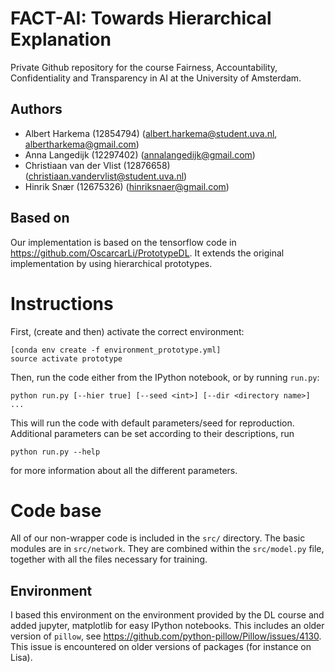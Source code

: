 # FACT-AI: Towards Hierarchical Explanation
Private Github repository for the course Fairness, Accountability, Confidentiality and Transparency in AI at the University of Amsterdam. 

## Authors
* Albert Harkema (12854794) (albert.harkema@student.uva.nl, albertharkema@gmail.com)
* Anna Langedijk (12297402) (annalangedijk@gmail.com)
* Christiaan van der Vlist (12876658) (christiaan.vandervlist@student.uva.nl)
* Hinrik Snær (12675326) (hinriksnaer@gmail.com)

## Based on
Our implementation is based on the tensorflow code in https://github.com/OscarcarLi/PrototypeDL.
It extends the original implementation by using hierarchical prototypes.

# Instructions
First, (create and then) activate the correct environment:
```
[conda env create -f environment_prototype.yml]
source activate prototype 
```

Then, run the code either from the IPython notebook, or by running `run.py`: 
```
python run.py [--hier true] [--seed <int>] [--dir <directory name>] ...
```
This will run the code with default parameters/seed for reproduction.
Additional parameters can be set according to their descriptions, run 
```
python run.py --help
```
for more information about all the different parameters.

# Code base 
All of our non-wrapper code is included in the `src/` directory. The basic modules are in `src/network`. They are combined within the `src/model.py` file, together with all the files necessary for training.

## Environment
I based this environment on the environment provided by the DL course and added jupyter, matplotlib for easy IPython notebooks.
This includes an older version of `pillow`, see https://github.com/python-pillow/Pillow/issues/4130. This issue is encountered on older versions of packages (for instance on Lisa).
